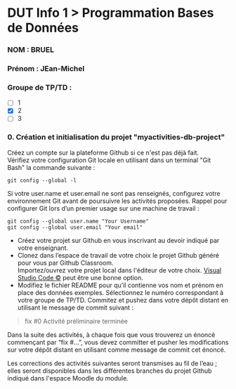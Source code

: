 # DUT Info 1 > Programmation Bases de Données

### NOM : BRUEL
### Prénom : JEan-Michel
### Groupe de TP/TD : 
- [ ] 1
- [x] 2
- [ ] 3

### 0. Création et initialisation du projet "myactivities-db-project"

Créez un compte sur la plateforme Github si ce n'est pas déjà fait.  
Vérifiez votre configuration Git locale en utilisant dans un terminal "Git Bash" la commande suivante :
    
    git config --global -l

Si votre user.name et user.email ne sont pas renseignés, configurez votre environnement Git avant de poursuivre les activités proposées. 
Rappel pour configurer Git lors d’un premier usage sur une machine de travail :

    git config --global user.name "Your Username"
    git config --global user.email "Your email"

- Créez votre projet sur Github en vous inscrivant au devoir indiqué par votre enseignant.  
- Clonez dans l’espace de travail de votre choix le projet Github généré pour vous par Github Classroom.  
Importez/ouvrez votre projet local dans l'éditeur de votre choix. [Visual Studio Code &copy;](https://code.visualstudio.com/) peut être une bonne option.  
- Modifiez le fichier README pour qu’il contienne vos nom et prénom en place des données exemples. Sélectionnez le numéro correspondant à votre groupe de TP/TD.
Commitez et pushez  dans votre dépôt distant en utilisant le message de commit suivant :

> fix #0 Activité préliminaire terminée

Dans la suite des activités, à chaque fois que vous trouverez un énoncé commençant par “fix #...”, vous devez committer et pusher les modifications sur votre dépôt distant en utilisant comme message de commit cet énoncé.

Les corrections des activités suivantes seront transmises au fil de l’eau ; elles seront disponibles dans les différentes branches du projet Github indiqué dans l'espace Moodle du module. 